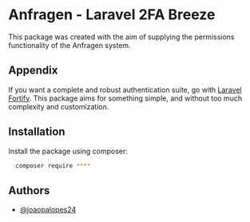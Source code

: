 # Anfragen - Laravel 2FA Breeze

This package was created with the aim of supplying the permissions functionality of the Anfragen system.

## Appendix

If you want a complete and robust authentication suite, go with [Laravel Fortify](https://github.com/laravel/fortify). This package aims for something simple, and without too much complexity and customization.

## Installation

Install the package using composer:

```bash
  composer require ****
```
    
## Authors

- [@joaopalopes24](https://github.com/joaopalopes24)

